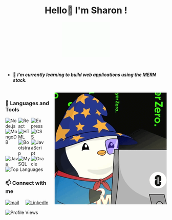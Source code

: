 <h1 align="center">
    Hello👋 I'm Sharon !
</h1>

<p align="center">
    <img src="hi_dog.gif" alt="Hello!" width="150" />
</p>

<!--
**sharon154/sharon154** is a ✨ _special_ ✨ repository because its `README.md` (this file) appears on your GitHub profile.

Here are some ideas to get you started:

- 🔭 I’m currently working on ...
- 🌱 I’m currently learning ...
- 👯 I’m looking to collaborate on ...
- 🤔 I’m looking for help with ...
- 💬 Ask me about ...
- 📫 How to reach me: ...
- 😄 Pronouns: ...
- ⚡ Fun fact: ...
-->
<br />

- 🌱 ***I’m currently learning to build web applications using the MERN stack.***

<br />

<img align="right" src="codingpenguin.gif" alt="Coding!" width="350"/>

### 🧰 Languages and Tools

<img align="left" alt="Node.js" width="40px" src="https://cdn.jsdelivr.net/gh/devicons/devicon/icons/nodejs/nodejs-original-wordmark.svg"/>
    <img align="left" alt="React" width="40px" src="https://cdn.jsdelivr.net/gh/devicons/devicon/icons/react/react-original-wordmark.svg"/>
    <img align="left" alt="Express" width="40px" src="https://cdn.jsdelivr.net/gh/devicons/devicon/icons/express/express-original.svg"/>
    <img align="left" alt="MongoDB" width="40px" src="https://cdn.jsdelivr.net/gh/devicons/devicon/icons/mongodb/mongodb-original-wordmark.svg"/>
<img align="left" alt="HTML" width="40px" src="https://cdn.jsdelivr.net/gh/devicons/devicon/icons/html5/html5-plain-wordmark.svg" />
<img align="left" alt="CSS" width="40px" src="https://cdn.jsdelivr.net/gh/devicons/devicon/icons/css3/css3-plain-wordmark.svg" />
<img align="left" alt="Bootstrap" width="40px" src="https://cdn.jsdelivr.net/gh/devicons/devicon/icons/bootstrap/bootstrap-original-wordmark.svg" />
<img align="left" alt="JavaScript" width="40px" src="https://cdn.jsdelivr.net/gh/devicons/devicon/icons/javascript/javascript-plain.svg" />
<img align="left" alt="Java" width="40px" src="https://cdn.jsdelivr.net/gh/devicons/devicon/icons/java/java-original-wordmark.svg"/>
<img align="left" alt="MySQL" width="40px" src="https://cdn.jsdelivr.net/gh/devicons/devicon/icons/mysql/mysql-original-wordmark.svg" />
<img align="left" alt="Oracle" width="40px" src="https://cdn.jsdelivr.net/gh/devicons/devicon/icons/oracle/oracle-original.svg" />

<br />
<br />
<br />
<br />


![Top Languages](https://github-readme-stats.vercel.app/api/top-langs?username=sharon154&show_icons=true&locale=en&layout=compact)


### 📫 Connect with me
<a href="mailto:sharonmas04@gmail.com"><img src="https://www.vectorlogo.zone/logos/gmail/gmail-icon.svg" width="26px" alt="mail"></a> 
&nbsp; &nbsp;
<a href="https://linkedin.com/in/sharon-m-63396132a">
    <img src="https://www.vectorlogo.zone/logos/linkedin/linkedin-icon.svg" width="26px" alt="LinkedIn">
</a>


![Profile Views](https://komarev.com/ghpvc/?username=sharon154&color=green)

